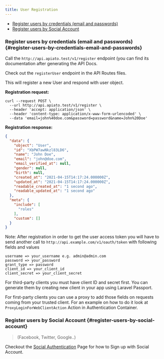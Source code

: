 ```yaml
---
title: User Registration
---
```


- [Register users by credentials (email and passwords)](#register-users-by-credentials-email-and-passwords)
- [Register users by Social Account](#register-users-by-social-account)

### Register users by credentials (email and passwords) {#register-users-by-credentials-email-and-passwords}

Call the `http://api.apiato.test/v1/register` endpoint (you can find its documentation after generating the API Docs.

Check out the `registerUser` endpoint in the API Routes files.

This will register a new User and respond with user object.

**Registration request:**

```http
curl --request POST \
  --url http://api.apiato.test/v1/register \
  --header 'accept: application/json' \
  --header 'content-type: application/x-www-form-urlencoded' \
  --data 'email=john%40doe.com&password=password&name=John%20Doe'
```

**Registration response:**

```json
{
  "data": {
    "object": "User",
    "id": "XbPW7awNkzl83LD6",
    "name": "John Doe",
    "email": "john@doe.com",
    "email_verified_at": null,
    "gender": null,
    "birth": null,
    "created_at": "2021-04-15T14:17:24.000000Z",
    "updated_at": "2021-04-15T14:17:24.000000Z",
    "readable_created_at": "1 second ago",
    "readable_updated_at": "1 second ago"
  },
  "meta": {
    "include": [
      "roles"
    ],
    "custom": []
  }
}
```
  
Note: After registration in order to get the user access token you will have to send another call to `http://api.example.com/v1/oauth/token` with following fields and values
```
username => your_username e.g. admin@admin.com
password => your_password
grant_type => password
client_id => your_client_id
client_secret => your_client_secret
```

For third-party clients you must have client ID and secret first. You can generate them by creating new client in your app using Laravel Passport.

For first-party clients you can use a proxy to add those fields on requests coming from your trusted client. For an example on how to do it look at `ProxyLoginForWebClientAction` Action in Authentication Container.

### Register users by Social Account {#register-users-by-social-account}

> (Facebook, Twitter, Google..)

Checkout the [Social Authentication](../additional-features/social-authentication.md) Page for how to Sign up with Social Account.

